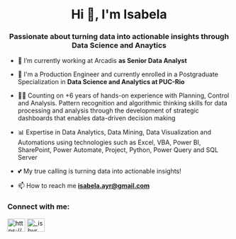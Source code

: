 <h1 align="center">Hi 👋, I'm Isabela</h1>
<h3 align="center">Passionate about turning data into actionable insights through Data Science and Anaytics</h3>

- 🔭 I’m currently working at Arcadis **as Senior Data Analyst**

- 🌱 I'm a Production Engineer and currently enrolled in a Postgraduate Specialization in **Data Science and Analytics at PUC-Rio**

- 👩‍💻 Counting on +6 years of hands-on experience with Planning, Control and Analysis. Pattern recognition and algorithmic thinking skills for data processing and analysis through the development of strategic dashboards that enables data-driven decision making

- 📊 Expertise in Data Analytics, Data Mining, Data Visualization and Automations using technologies such as Excel, VBA, Power BI, SharePoint, Power Automate, Project, Python, Power Query and SQL Server

- 💕 My true calling is turning data into actionable insights!

- 📫 How to reach me **isabela.ayr@gmail.com**

<h3 align="left">Connect with me:</h3>
<p align="left">
<a href="https://linkedin.com/in/https://www.linkedin.com/in/ayresisabela/" target="blank"><img align="center" src="https://raw.githubusercontent.com/rahuldkjain/github-profile-readme-generator/master/src/images/icons/Social/linked-in-alt.svg" alt="https://www.linkedin.com/in/ayresisabela/" height="30" width="40" /></a>
<a href="https://instagram.com/_isbyr" target="blank"><img align="center" src="https://raw.githubusercontent.com/rahuldkjain/github-profile-readme-generator/master/src/images/icons/Social/instagram.svg" alt="_isbyr" height="30" width="40" /></a>
</p>

